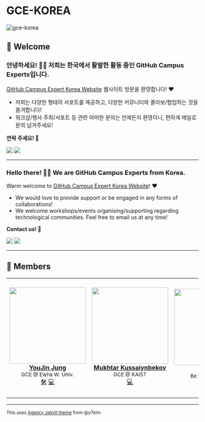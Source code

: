 # GCE-KOREA

![gce-korea](https://user-images.githubusercontent.com/37402072/129680104-e6a45504-b7fa-49d3-afdc-d4d29793f2fb.png)

## 📍 Welcome
### 안녕하세요! 👋🏼 저희는 한국에서 활발한 활동 중인 GitHub Campus Experts입니다. 

[GitHub Campus Expert Korea Website](https://gce-korea.github.io) 웹사이트 방문을 환영합니다! ❤

- 저희는 다양한 형태의 서포트를 제공하고, 다양한 커뮤니티와 콜라보/협업하는 것을 즐겨합니다!
- 워크샵/행사 주최/서포트 등 관련 어떠한 문의는 언제든지 환영이니, 편하게 메일로 문의 남겨주세요!

**연락 주세요! 💌**

<a href="mailto:githubcampusexperts.korea@gmail.com?"><img src="https://img.shields.io/badge/Gmail-EA4335?style=for-the-badge&logo=Gmail&logoColor=white&link=(mailto:mailto:githubcampusexpertskorea@gmail.com?subject=Hi%GCE-Korea,%reaching%out%to%you%from%Github!)"/></a>
<a href="https://gce-korea.github.io"><img src="https://img.shields.io/badge/github-%23121011.svg?style=for-the-badge&logo=github&logoColor=white&label=Website"/></a>

---

### Hello there! 👋🏼 We are GitHub Campus Experts from Korea. 

Warm welcome to [GitHub Campus Expert Korea Website](https://gce-korea.github.io)! ❤

- We would love to provide support or be engaged in any forms of collaborations! 
- We welcome workshops/events organising/supporting regarding technological communities. Feel free to email us at any time!

**Contact us! 💌**

<a href="mailto:githubcampusexperts.korea@gmail.com?"><img src="https://img.shields.io/badge/Gmail-EA4335?style=for-the-badge&logo=Gmail&logoColor=white&link=(mailto:mailto:githubcampusexpertskorea@gmail.com?subject=Hi%GCE-Korea,%reaching%out%to%you%from%Github!)"></a>
<a href="https://gce-korea.github.io"><img src="https://img.shields.io/badge/github-%23121011.svg?style=for-the-badge&logo=github&logoColor=white&label=Website"/></a>

---

## 📍 Members

<!-- ALL-CONTRIBUTORS-LIST:START - Do not remove or modify this section -->
<!-- prettier-ignore-start -->
<!-- markdownlint-disable -->
<table>
  <tr>
    <td align="center"><a href="https://bit.ly/jung-youjin"><img src="https://avatars.githubusercontent.com/u/37402072?v=4" width="200px;" alt=""/><br /><b>YouJin Jung</b></a><br/><sub><a>GCE @ Ewha W. Univ.<br/></sub><a href="https://gce-korea.github.io" title="Mainteanance">🛠</a> <a href="https://github.com/jung-youjin" title="Code">💻</a></td>
    <td align="center"><a href="https://github.com/mukhtarkussaiynbekov"><img src="https://avatars.githubusercontent.com/u/67886131?v=44" width="200px;" alt=""/><br /><b>Mukhtar Kussaiynbekov</b></a><br/><sub><a>GCE @ KAIST<br/></sub> <a href="https://github.com/mukhtarkussaiynbekov" title="Code">💻</a></td>
    <td align="center"><a href="https://gce-korea.github.io"><img src="https://img.pikbest.com/png-images/qiantu/stick-figure-recruitment-season-join-us-free-png_2726956.png!c1024wm0/compress/true/progressive/true/format/webp/fw/1024" width="200px;" alt=""/><br /><b>JOIN US!</b></a><br/><sub><a>Be the next GCE!🚩<br/></sub> <a href="https://gce-korea.github.io" title="Code">🙌🏼</a></td>
    <td align="center"><a href="https://gce-korea.github.io"><img src="https://i.gadgets360cdn.com/large/thats_you_ps4_thumb_1500371083325.jpg" width="250px;" alt=""/><br /><b>THAT'S YOU!</b></a><br/><sub><a>Be the next GCE!🚩<br/></sub> <a href="https://gce-korea.github.io" title="Code">👩🏼‍💻👨🏼‍💻</a></td>
   
  </tr>
</table>

<!-- markdownlint-restore -->
<!-- prettier-ignore-end -->

<!-- ALL-CONTRIBUTORS-LIST:END -->

---

<small>This uses [Agency Jekyll theme](https://github.com/y7kim/agency-jekyll-theme) from @y7kim<small/>
